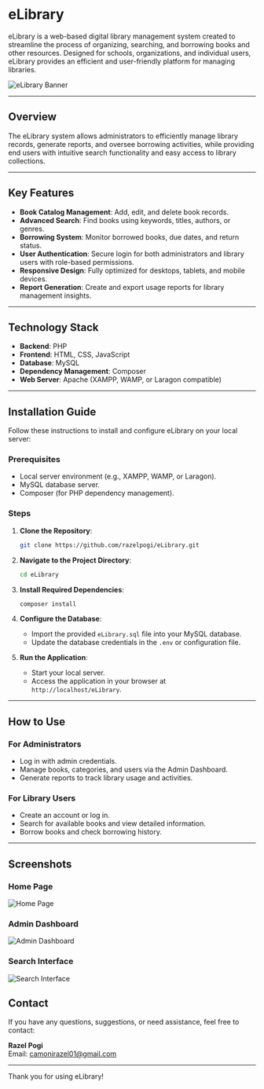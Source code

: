 # eLibrary

eLibrary is a web-based digital library management system created to streamline the process of organizing, searching, and borrowing books and other resources. Designed for schools, organizations, and individual users, eLibrary provides an efficient and user-friendly platform for managing libraries.

![eLibrary Banner]()



---

## Overview

The eLibrary system allows administrators to efficiently manage library records, generate reports, and oversee borrowing activities, while providing end users with intuitive search functionality and easy access to library collections.

---

## Key Features

- **Book Catalog Management**: Add, edit, and delete book records.
- **Advanced Search**: Find books using keywords, titles, authors, or genres.
- **Borrowing System**: Monitor borrowed books, due dates, and return status.
- **User Authentication**: Secure login for both administrators and library users with role-based permissions.
- **Responsive Design**: Fully optimized for desktops, tablets, and mobile devices.
- **Report Generation**: Create and export usage reports for library management insights.

---

## Technology Stack

- **Backend**: PHP
- **Frontend**: HTML, CSS, JavaScript
- **Database**: MySQL
- **Dependency Management**: Composer
- **Web Server**: Apache (XAMPP, WAMP, or Laragon compatible)

---

## Installation Guide

Follow these instructions to install and configure eLibrary on your local server:

### Prerequisites

- Local server environment (e.g., XAMPP, WAMP, or Laragon).
- MySQL database server.
- Composer (for PHP dependency management).

### Steps

1. **Clone the Repository**:
   ```bash
   git clone https://github.com/razelpogi/eLibrary.git
   ```

2. **Navigate to the Project Directory**:
   ```bash
   cd eLibrary
   ```

3. **Install Required Dependencies**:
   ```bash
   composer install
   ```

4. **Configure the Database**:
   - Import the provided `eLibrary.sql` file into your MySQL database.
   - Update the database credentials in the `.env` or configuration file.

5. **Run the Application**:
   - Start your local server.
   - Access the application in your browser at `http://localhost/eLibrary`.

---

## How to Use

### For Administrators

- Log in with admin credentials.
- Manage books, categories, and users via the Admin Dashboard.
- Generate reports to track library usage and activities.

### For Library Users

- Create an account or log in.
- Search for available books and view detailed information.
- Borrow books and check borrowing history.

---

## Screenshots

### Home Page
![Home Page]()

### Admin Dashboard
![Admin Dashboard](img/Screenshot%202024-12-18%20205508.png)

### Search Interface
![Search Interface]()


## Contact

If you have any questions, suggestions, or need assistance, feel free to contact:

**Razel Pogi**  
Email: camonirazel01@gmail.com

---

Thank you for using eLibrary!
